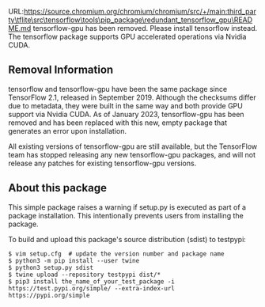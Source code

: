 URL:https://source.chromium.org/chromium/chromium/src/+/main:third_party\tflite\src\tensorflow\tools\pip_package\redundant_tensorflow_gpu\README.md
tensorflow-gpu has been removed. Please install tensorflow instead.
The tensorflow package supports GPU accelerated operations via Nvidia CUDA.

## Removal Information

tensorflow and tensorflow-gpu have been the same package since TensorFlow
2.1, released in September 2019. Although the checksums differ due to metadata,
they were built in the same way and both provide GPU support via Nvidia CUDA.
As of January 2023, tensorflow-gpu has been removed and has been replaced with
this new, empty package that generates an error upon installation.

All existing versions of tensorflow-gpu are still available, but the
TensorFlow team has stopped releasing any new tensorflow-gpu packages, and
will not release any patches for existing tensorflow-gpu versions.

## About this package

This simple package raises a warning if setup.py is executed as part of a
package installation. This intentionally prevents users from installing
the package.

To build and upload this package's source distribution (sdist) to testpypi:

```
$ vim setup.cfg  # update the version number and package name
$ python3 -m pip install --user twine
$ python3 setup.py sdist
$ twine upload --repository testpypi dist/*
$ pip3 install the_name_of_your_test_package -i https://test.pypi.org/simple/ --extra-index-url https://pypi.org/simple
```
